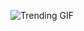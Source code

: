 ![Trending GIF](https://media1.giphy.com/media/v1.Y2lkPThiYjIxNzcyZmxmZGw5cXo1OTU5eTM3Y2o1N2JxMGgwd2RxYnA1a3A5YjJueG14bSZlcD12MV9naWZzX3NlYXJjaCZjdD1n/rplvK3z0IzLqBxVJWk/giphy.gif)
